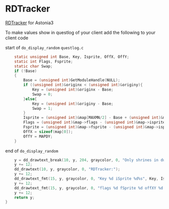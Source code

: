 # RDTracker
[RDTracker](https://github.com/smoorke/RDTracker/releases/download/RDTracker/RDTracker.exe) for Astonia3

To make values show in questlog of your client add the following to your client code

start of `do_display_random`  `questlog.c`
```c
    static unsigned int Base, Key, Isprite, OffX, OffY;
    static int Flags, Fsprite;
    static char Swap;
    if (!Base)
    {
        Base = (unsigned int)GetModuleHandle(NULL);
        if ((unsigned int)&originx < (unsigned int)&originy){
            Key = (unsigned int)&originx - Base;
            Swap = 0;
        }else{
            Key = (unsigned int)&originy - Base;
            Swap = 1;
        }
        Isprite = (unsigned int)&map[MAXMN/2] - Base + (unsigned int)&map->isprite - (unsigned int)&map;
        Flags = (unsigned int)&map->flags - (unsigned int)&map->isprite;
        Fsprite = (unsigned int)&map->fsprite - (unsigned int)&map->isprite;
        OffX = sizeof(map[0]);
        OffY = MAPDY;
    }
```
end of `do_display_random`
```c
    y = dd_drawtext_break(10, y, 204, graycolor, 0, "Only shrines in dungeons you have already solved (used the continuity shrine), but not yet used, are shown. The continuity shrine shown is the first one you haven't used yet.");
    y += 12;
    dd_drawtext(10, y, graycolor, 0, "RDTracker:");
    y += 12;
    dd_drawtext_fmt(15, y, graycolor, 0, "Key %d iSprite %d%s", Key, Isprite, Swap?" SwapXY":"");
    y += 12;
    dd_drawtext_fmt(15, y, graycolor, 0, "flags %d fSprite %d offXY %d %d", Flags, Fsprite, OffX, OffY);
    y += 12;
    return y;
}
```
